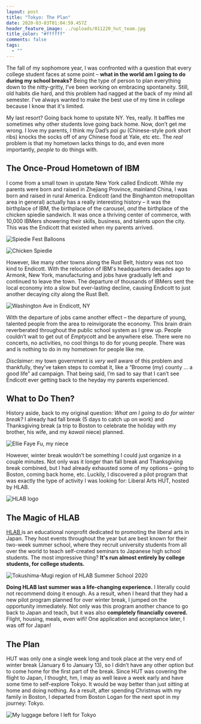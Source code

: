 ```yaml
---
layout: post
title: "Tokyo: The Plan"
date: 2020-03-03T01:04:59.457Z
header_feature_image: ../uploads/011220_hut_team.jpg
title_color: "#ffffff"
comments: false
tags:
  - ""
---
```

The fall of my sophomore year, I was confronted with a question that every college student faces at some point – **what in the world am I going to do during my school breaks?** Being the type of person to plan everything down to the nitty-gritty, I’ve been working on embracing spontaneity. Still, old habits die hard, and this problem had nagged at the back of my mind all semester. I've always wanted to make the best use of my time in college because I know that it's limited.

My last resort? Going back home to upstate NY. Yes, really. It baffles me sometimes why other students love going back home. Now, don’t get me wrong. I love my parents, I think my Dad’s *pai gu* (Chinese-style pork short ribs) knocks the socks off of any Chinese food at Yale, etc etc. The *real* problem is that my hometown lacks things to do, and even more importantly, *people* to do things with.

## **The Once-Proud Hometown of IBM**

I come from a small town in upstate New York called Endicott. While my parents were born and raised in Zhejiang Province, mainland China, I was born and raised in rural America. Endicott (and the Binghamton metropolitan area in general) actually has a really interesting history – it was the birthplace of IBM, the birthplace of the carousel, *and* the birthplace of the chicken spiedie sandwich. It was once a thriving center of commerce, with 10,000 IBMers showering their skills, business, and talents upon the city. This was the Endicott that existed when my parents arrived.

![Spiedie Fest Balloons](../uploads/spiedie_fest_binghamton.jpg "Binghamton, NY's annual Spiedie Fest, the largest local event of the year. It brings in almost 100,000 visitors annually.")

![Chicken Spiedie](../uploads/chicken_spiedie.jpg "A classic Binghamton spiedie consists of cubes of marinated chicken, lamb, pork, or venison, served in a Italian hotdog bun.")

However, like many other towns along the Rust Belt, history was not too kind to Endicott. With the relocation of IBM's headquarters decades ago to Armonk, New York, manufacturing and jobs have gradually left and continued to leave the town. The departure of thousands of IBMers sent the local economy into a slow but ever-lasting decline, causing Endicott to just another decaying city along the Rust Belt.

![Washington Ave in Endicott, NY](../uploads/washington_ave_endicott.jpg "Washington Avenue in Endicott, NY, the once-proud downtown center of commerce.")

With the departure of jobs came another effect – the departure of young, talented people from the area to reinvigorate the economy. This brain drain reverberated throughout the public school system as I grew up. People couldn’t wait to get out of *Empty*cott and be anywhere else. There were no concerts, no activities, no cool things to do for young people. There was and is nothing to do in my hometown for people like me.

*Disclaimer:* my town government is *very well* aware of this problem and thankfully, they’ve taken steps to combat it, like a “Broome (my) county ... a good life” ad campaign. That being said, I’m sad to say that I can’t see Endicott ever getting back to the heyday my parents experienced.

## **What to Do Then?**

History aside, back to my original question: *What am I going to do for winter break?* I already had fall break (5 days to catch up on work) and Thanksgiving break (a trip to Boston to celebrate the holiday with my brother, his wife, and my *kawaii* niece) planned. 

![Ellie Faye Fu, my niece](../uploads/083119_ellie.jpg "If my niece Ellie doesn't make your heart melt I don't know what will.")

However, winter break wouldn’t be something I could just organize in a couple minutes. Not only was it longer than fall break and Thanksgiving break combined, but I had already exhausted some of my options – going to Boston, coming back home, etc. Luckily, I discovered a pilot program that was exactly the type of activity I was looking for: Liberal Arts HUT, hosted by HLAB.

![HLAB logo](../uploads/hlab_logo.png)

## **The Magic of HLAB**

[HLAB ](https://teach.h-lab.co/why-hlab.html)is an educational nonprofit dedicated to promoting the liberal arts in Japan. They host events throughout the year but are best known for their two-week summer school, where they recruit university students from all over the world to teach self-created seminars to Japanese high school students. The most impressive thing? **It's run almost entirely by college students, for college students.**

![Tokushima-Mugi region of HLAB Summer School 2020](../uploads/082119_tokushima_hlab_pic.jpg "See if you can find me in this picture of the Tokushima-Mugi region!")

**Doing HLAB last summer was a life-changing experience.** I literally could not recommend doing it enough. As a result, when I heard that they had a new pilot program planned for over winter break, I jumped on the opportunity immediately. Not only was this program another chance to go back to Japan and teach, but it was also **completely financially covered.** Flight, housing, meals, even wifi! One application and acceptance later, I was off for Japan!

## **The Plan**

HUT was only one a single week long and took place at the very end of winter break (January 6 to January 13), so I didn’t have any other option but to come home for the first part of the break. Since HUT was covering the flight to Japan, I thought, hm, I may as well leave a week early and have some time to self-explore Tokyo. It would be way better than just sitting at home and doing nothing. As a result, after spending Christmas with my family in Boston, I departed from Boston Logan for the next spot in my journey: Tokyo.

![My luggage before I left for Tokyo](../uploads/luggage.jpg)